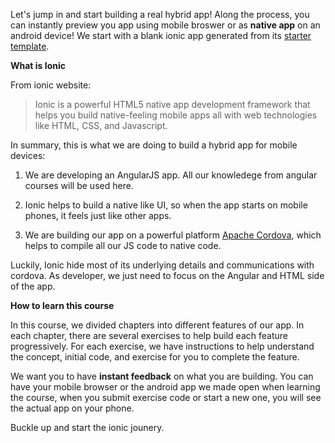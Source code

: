 Let's jump in and start building a real hybrid app! Along the process, you can instantly preview you app using mobile broswer or as **native app** on an android device! 
We start with a blank ionic app generated from its <a href="https://github.com/driftyco/ionic-starter-blank" target="_blank">starter template</a>.

**What is Ionic**

From ionic website: 

> Ionic is a powerful HTML5 native app development framework that helps you build native-feeling mobile apps all with web technologies like HTML, CSS, and Javascript.

In summary, this is what we are doing to build a hybrid app for mobile devices:

  1. We are developing an AngularJS app. All our knowledege from angular courses will be used here.
  
  2. Ionic helps to build a native like UI, so when the app starts on mobile phones, it feels just like other apps.
  
  3. We are building our app on a powerful platform <a href="http://cordova.apache.org/" target="_blank">Apache Cordova</a>, which helps to compile all our JS code to native code.
  
Luckily, Ionic hide most of its underlying details and communications with cordova. As developer, we just need to focus on the Angular and HTML side of the app.

**How to learn this course**

In this course, we divided chapters into different features of our app. In each chapter, there are several exercises to help build each feature progressively.
For each exercise, we have instructions to help understand the concept, initial code, and exercise for you to complete the feature.

We want you to have **instant feedback** on what you are building. You can have your mobile browser or the android app we made open when learning the course, when you submit exercise 
code or start a new one, you will see the actual app on your phone.

Buckle up and start the ionic jounery.